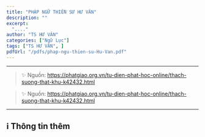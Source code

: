 ```yaml
---
title: "PHÁP NGỮ THIỀN SƯ HƯ VÂN"
description: ""
excerpt:
  "...."
author: "TS HƯ VÂN"
categories: ["Ngữ Lục"]
tags: ["TS HƯ VÂN", ]
pdfUrl: "/pdfs/phap-ngu-thien-su-Hu-Van.pdf"
---
```




<hr class="blog-rule" />

> ✨ Nguồn: https://phatgiao.org.vn/tu-dien-phat-hoc-online/thach-suong-that-khu-k42432.html

> ✨ Nguồn: https://phatgiao.org.vn/tu-dien-phat-hoc-online/thach-suong-that-khu-k42432.html

***

## ℹ️ Thông tin thêm

[^1]: ⭐️ <a href="https://phatgiao.org.vn/tu-dien-phat-hoc-online/thach-suong-khanh-chu-k5301.html" target="_blank">TS THẠCH SƯƠNG KHÁNH CHƯ</a>
